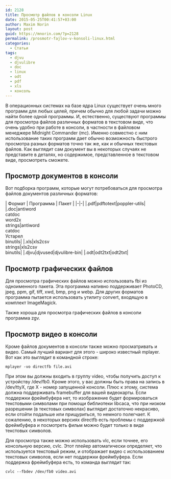 ```yaml
---
id: 2128
title: Просмотр файлов в консоли Linux
date: 2015-05-25T00:41:57+03:00
author: Maxim Norin
layout: post
guid: https://mnorin.com/?p=2128
permalink: /prosmotr-fajlov-v-konsoli-linux.html
categories:
  - Статьи
tags:
  - djvu
  - djvulibre
  - doc
  - linux
  - odt
  - pdf
  - xls
  - консоль
---
```

В операционных системах на базе ядра Linux существует очень много программ для любых целей, причем обычно для любой задачи можно найти более одной программы. И, естественно, существуют программы для просмотра файлов различных форматов в текстовом виде, что очень удобно при работе в консоли, в частности в файловом менеджере Midnight Commander (mc). Именно совместно с ним использование таких программ дает обычно возможность быстрого просмотра разных форматов точно так же, как и обычных текстовых файлов. Как выглядит сам документ вы в некоторых случаях не представите в деталях, но содержимое, представленное в текстовом виде, просмотреть сможете.
<!--more-->

## Просмотр документов в консоли
Вот подборка программ, которые могут потребоваться для просмотра файлов документов различных форматов:

| Формат | Программа | Пакет |
|-|-|
|.pdf|pdftotext|poppler-utils|
|.doc|antiword<br>catdoc<br>word2x<br>strings|antiword<br>catdoc<br>Устарел<br>binutils|
|.xls|xls2csv<br>strings|xls2csv<br>binutils|
|.djvu|djvused|djvulibre-bin|
|.odt|odt2txt|odt2txt|

## Просмотр графических файлов
Для просмотра графических файлов можно использовать fbi из одноименного пакета. Эта программа нативно поддерживает PhotoCD, jpeg, ppm, gif, tiff, xwd, bmp, png и webp. Для других форматов программа пытается использовать утилиту convert, входящую в комплект ImageMagick.

Также хороша для просмотра графических файлов в консоли программа zgv.

## Просмотр видео в консоли
Кроме файлов документов в консоли также можно просматривать и видео. Самый лучший вариант для этого - широко известный mplayer. Вот как это выглядит в командной строке:
```
mplayer -vo directfb file.avi
```
При этом вы должны входить в группу video, чтобы получить доступ к устройству /dev/fb0. Кроме этого, у вас должны быть права на запись в /dev/ttyX, где X - номер запущенной консоли. Плюс к этому, система должна поддерживать framebuffer для вашей видеокарты. Если поддержки фреймбуфера нет, то изображение будет формироваться текстовыми символами при помощи библиотеки libcaca, что при низком разрешении (в текстовых символах) выглядит достаточно некрасиво, если отойти подальше или прищуриться, то немного полегчает. К сожалению, в некоторых версиях directfb есть проблемы с поддержкой фреймбуфера и посмотреть фильм можно будет только в виде текстовых символов.

Для просмотра также можно использовать vlc, если точнее, его консольную версию, cvlc. Этот плейер автоматически определяет, что используется текстовый режим, и отображает видео с использованием текстовых символов, если нет поддержки фреймбуфера. Если поддержка фреймбуфера есть, то команда выглядит так:
```
cvlc --fbdev /dev/fb0 video.avi
```
